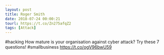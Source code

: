 ```yaml
---
layout: post
title: Roger Smith
date: 2018-07-24 00:00:21
tourl: https://t.co/Zn275afqZ2
tags: [Attack]
---
```

#hacking How mature is your organisation against cyber attack? Try these 7 questions!  #smallbusiness https://t.co/ogV96bwU59